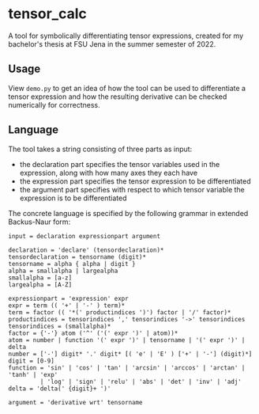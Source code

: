 # tensor_calc
A tool for symbolically differentiating tensor expressions, created for my bachelor's thesis at FSU Jena in the summer semester of 2022.

## Usage
View `demo.py` to get an idea of how the tool can be used to differentiate a tensor expression and how the resulting derivative can be checked numerically for correctness.

## Language
The tool takes a string consisting of three parts as input:
- the declaration part specifies the tensor variables used in the expression, along with how many axes they each have
- the expression part specifies the tensor expression to be differentiated
- the argument part specifies with respect to which tensor variable the expression is to be differentiated

The concrete language is specified by the following grammar in extended Backus-Naur form:
```
input = declaration expressionpart argument

declaration = 'declare' (tensordeclaration)*
tensordeclaration = tensorname (digit)*
tensorname = alpha { alpha | digit }
alpha = smallalpha | largealpha
smallalpha = [a-z]
largealpha = [A-Z]

expressionpart = 'expression' expr
expr = term (( '+' | '-' ) term)*
term = factor (( '*(' productindices ')') factor | '/' factor)*
productindices = tensorindices ',' tensorindices '->' tensorindices
tensorindices = (smallalpha)*
factor = {'-'} atom ('^' ('(' expr ')' | atom))*
atom = number | function '(' expr ')' | tensorname | '(' expr ')' | delta
number = ['-'] digit* '.' digit* [( 'e' | 'E' ) ['+' | '-'] (digit)*]
digit = [0-9]
function = 'sin' | 'cos' | 'tan' | 'arcsin' | 'arccos' | 'arctan' | 'tanh' | 'exp' 
         | 'log' | 'sign' | 'relu' | 'abs' | 'det' | 'inv' | 'adj'
delta = 'delta(' {digit}+ ')' 

argument = 'derivative wrt' tensorname
```
